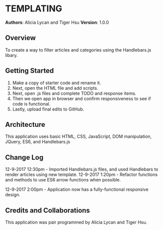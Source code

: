 # TEMPLATING

**Authors**: Alicia Lycan and Tiger Hsu
**Version**: 1.0.0 

## Overview
To create a way to filter articles and categories using the Handlebars.js libary.  

## Getting Started
1. Make a copy of starter code and rename it.
2. Next, open the HTML file and add scripts.
3. Next, open .js files and complete TODO and response items.
4. Then we open app in browser and confirm responsiveness to see if code is functional.
5. Lastly, upload final edits to GitHub.

## Architecture
This application uses basic HTML, CSS, JavaScript, DOM manipulation, JQuery, ES6, and Handlebars.js

## Change Log
12-9-2017 12:30pm - Imported Handlebars.js files, and used Handlebars to render articles using new template.
12-9-2017 1:20pm - Refactor functions and methods to use ES6 arrow functions when possible. 

12-9-2017 2:00pm - Application now has a fully-functional responsive design.

## Credits and Collaborations
This application was pair programmed by Alicia Lycan and Tiger Hsu.